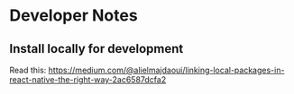 # Developer Notes

## Install locally for development
Read this: https://medium.com/@alielmajdaoui/linking-local-packages-in-react-native-the-right-way-2ac6587dcfa2